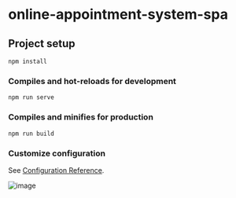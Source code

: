 # online-appointment-system-spa

## Project setup
```
npm install
```

### Compiles and hot-reloads for development
```
npm run serve
```

### Compiles and minifies for production
```
npm run build
```

### Customize configuration
See [Configuration Reference](https://cli.vuejs.org/config/).



![image](https://github.com/soybean15/online-appointment-patient-record-spa/assets/75112014/9258a016-4c33-41ed-a100-28afd23e9ebc)
